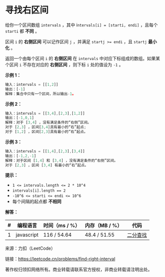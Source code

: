 # 寻找右区间

给你一个区间数组 `intervals` ，其中 i`ntervals[i] = [starti, endi]` ，且每个 `starti` 都 **不同** 。

区间 `i` 的 **右侧区间** 可以记作区间 `j` ，并满足 `startj >= endi` ，且 `startj` **最小化** 。

返回一个由每个区间 `i` 的 **右侧区间** 在 `intervals` 中对应下标组成的数组。如果某个区间 `i` 不存在对应的 **右侧区间** ，则下标 `i` 处的值设为 `-1` 。

**示例 1：**

``` javascript
输入：intervals = [[1,2]]
输出：[-1]
解释：集合中只有一个区间，所以输出-1。
```

**示例 2：**

``` javascript
输入：intervals = [[3,4],[2,3],[1,2]]
输出：[-1,0,1]
解释：对于 [3,4] ，没有满足条件的“右侧”区间。
对于 [2,3] ，区间[3,4]具有最小的“右”起点;
对于 [1,2] ，区间[2,3]具有最小的“右”起点。
```

**示例 3：**

``` javascript
输入：intervals = [[1,4],[2,3],[3,4]]
输出：[-1,2,-1]
解释：对于区间 [1,4] 和 [3,4] ，没有满足条件的“右侧”区间。
对于 [2,3] ，区间 [3,4] 有最小的“右”起点。
```

**提示：**

- `1 <= intervals.length <= 2 * 10^4`
- `intervals[i].length == 2`
- `-10^6 <= starti <= endi <= 10^6`
- 每个间隔的起点都 **不相同**

**解答：**

**#**|**编程语言**|**时间（ms / %）**|**内存（MB / %）**|**代码**
--|--|--|--|--
1|javascript|116 / 54.64|48.4 / 51.55|[二分查找](./javascript/ac_v1.js)

来源：力扣（LeetCode）

链接：https://leetcode.cn/problems/find-right-interval

著作权归领扣网络所有。商业转载请联系官方授权，非商业转载请注明出处。
